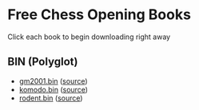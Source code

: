# Free Chess Opening Books

Click each book to begin downloading right away

## BIN (Polyglot)

- [gm2001.bin](https://github.com/gmcheems-org/free-opening-books/raw/main/books/bin/gm2001.bin) ([source](https://github.com/michaeldv/donna_opening_books/))
- [komodo.bin](https://github.com/gmcheems-org/free-opening-books/raw/main/books/bin/komodo.bin) ([source](https://github.com/michaeldv/donna_opening_books/))
- [rodent.bin](https://github.com/gmcheems-org/free-opening-books/raw/main/books/bin/rodent.bin) ([source](https://github.com/michaeldv/donna_opening_books/))
